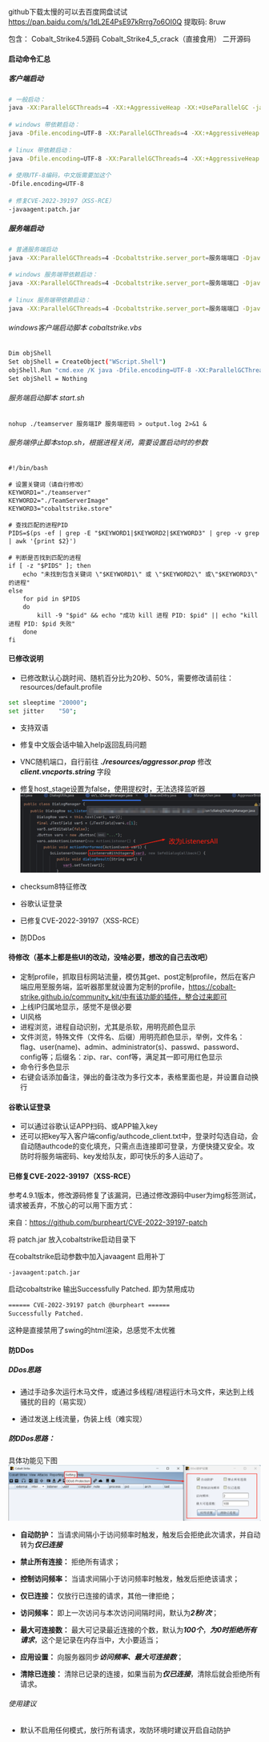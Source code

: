 github下载太慢的可以去百度网盘试试
https://pan.baidu.com/s/1dL2E4PsE97kRrrg7o6OI0Q 提取码: 8ruw

包含：
Cobalt_Strike4.5源码
Cobalt_Strike4_5_crack（直接食用）
二开源码



#### 启动命令汇总

##### 客户端启动

```bash
# 一般启动：
java -XX:ParallelGCThreads=4 -XX:+AggressiveHeap -XX:+UseParallelGC -jar Cobalt_Strike4.5_crack.jar

# windows 带依赖启动：
java -Dfile.encoding=UTF-8 -XX:ParallelGCThreads=4 -XX:+AggressiveHeap -XX:+UseParallelGC -cp ".;Cobalt_Strike4.5_crack.jar;lib/*" aggressor.Aggressor

# linux 带依赖启动：
java -Dfile.encoding=UTF-8 -XX:ParallelGCThreads=4 -XX:+AggressiveHeap -XX:+UseParallelGC -cp ".:Cobalt_Strike4.5_crack.jar:lib/*" aggressor.Aggressor

# 使用UTF-8编码，中文版需要加这个
-Dfile.encoding=UTF-8

# 修复CVE-2022-39197（XSS-RCE）
-javaagent:patch.jar
```

##### 服务端启动

```bash
# 普通服务端启动
java -XX:ParallelGCThreads=4 -Dcobaltstrike.server_port=服务端端口 -Djavax.net.ssl.keyStore=./cobaltstrike.store -Djavax.net.ssl.keyStorePassword=SSL密码 -server -XX:+AggressiveHeap -XX:+UseParallelGC -classpath ./Cobalt_Strike4.5_crack.jar server.TeamServer 服务端IP 服务端密码

# windows 服务端带依赖启动：
java -XX:ParallelGCThreads=4 -Dcobaltstrike.server_port=服务端端口 -Djavax.net.ssl.keyStore=./cobaltstrike.store -Djavax.net.ssl.keyStorePassword=SSL密码 -server -XX:+AggressiveHeap -XX:+UseParallelGC -cp ".;Cobalt_Strike4.5_crack.jar;lib/*" server.TeamServer 服务端IP 服务端密码

# linux 服务端带依赖启动：
java -XX:ParallelGCThreads=4 -Dcobaltstrike.server_port=服务端端口 -Djavax.net.ssl.keyStore=./cobaltstrike.store -Djavax.net.ssl.keyStorePassword=SSL密码 -server -XX:+AggressiveHeap -XX:+UseParallelGC -cp ".:Cobalt_Strike4.5_crack.jar:lib/*" server.TeamServer 服务端IP 服务端密码
```

###### windows客户端启动脚本 cobaltstrike.vbs

```bash
Dim objShell
Set objShell = CreateObject("WScript.Shell")
objShell.Run "cmd.exe /K java -Dfile.encoding=UTF-8 -XX:ParallelGCThreads=4 -XX:+AggressiveHeap -XX:+UseParallelGC -cp '.;Cobalt_Strike4.5_crack.jar;lib/*' aggressor.Aggressor", 0, False
Set objShell = Nothing
```

###### 服务端启动脚本 start.sh

```shell
nohup ./teamserver 服务端IP 服务端密码 > output.log 2>&1 &
```

###### 服务端停止脚本stop.sh，根据进程关闭，需要设置启动时的参数

```shell
#!/bin/bash

# 设置关键词（请自行修改）
KEYWORD1="./teamserver"
KEYWORD2="./TeamServerImage"
KEYWORD3="cobaltstrike.store"

# 查找匹配的进程PID
PIDS=$(ps -ef | grep -E "$KEYWORD1|$KEYWORD2|$KEYWORD3" | grep -v grep | awk '{print $2}')

# 判断是否找到匹配的进程
if [ -z "$PIDS" ]; then
    echo "未找到包含关键词 \"$KEYWORD1\" 或 \"$KEYWORD2\" 或\"$KEYWORD3\" 的进程"
else
    for pid in $PIDS
    do
        kill -9 "$pid" && echo "成功 kill 进程 PID: $pid" || echo "kill 进程 PID: $pid 失败"
    done
fi
```



#### 已修改说明

- 已修改默认心跳时间、随机百分比为20秒、50%，需要修改请前往：resources/default.profile


```bash
set sleeptime "20000";
set jitter    "50";
```

- 支持双语


- 修复中文版会话中输入help返回乱码问题


- VNC随机端口，自行前往 ***./resources/aggressor.prop*** 修改 ***client.vncports.string*** 字段
- 修复host_stage设置为false，使用提权时，无法选择监听器
![image-20250728205932116](./imgs/image-20250728205932116.png)
- checksum8特征修改
- 谷歌认证登录
- 已修复CVE-2022-39197（XSS-RCE）
- 防DDos



#### 待修改（基本上都是些UI的改动，没啥必要，想改的自己去改吧）

- 定制profile，抓取目标网站流量，模仿其get、post定制profile，然后在客户端应用至服务端，监听器那里就设置为定制的profile，https://cobalt-strike.github.io/community_kit/中有该功能的插件，整合过来即可
- 上线IP归属地显示，感觉不是很必要
- UI风格
- 进程浏览，进程自动识别，尤其是杀软，用明亮颜色显示
- 文件浏览，特殊文件（文件名、后缀）用明亮颜色显示，举例，文件名：flag、user(name)、admin、administrator(s)、passwd、password、config等；后缀名：zip、rar、conf等，满足其一即可用红色显示
- 命令行多色显示
- 右键会话添加备注，弹出的备注改为多行文本，表格里面也是，并设置自动换行



#### 谷歌认证登录

- 可以通过谷歌认证APP扫码、或APP输入key
- 还可以把key写入客户端config/authcode_client.txt中，登录时勾选自动，会自动随authcode的变化填充，只需点击连接即可登录，方便快捷又安全。攻防时将服务端密码、key发给队友，即可快乐的多人运动了。



#### 已修复CVE-2022-39197（XSS-RCE）

参考4.9.1版本，修改源码修复了该漏洞，已通过修改源码中user为img标签测试，请求被丢弃，不放心的可以用下面方式：

来自：https://github.com/burpheart/CVE-2022-39197-patch

将 patch.jar 放入cobaltstrike启动目录下

在cobaltstrike启动参数中加入javaagent 启用补丁

```bash
-javaagent:patch.jar
```

启动cobaltstrike 输出Successfully Patched. 即为禁用成功

```bash
====== CVE-2022-39197 patch @burpheart ======
Successfully Patched.
```

这种是直接禁用了swing的html渲染，总感觉不太优雅



#### 防DDos

##### DDos思路

- 通过手动多次运行木马文件，或通过多线程/进程运行木马文件，来达到上线骚扰的目的（易实现）


- 通过发送上线流量，伪装上线（难实现）

##### 防DDos思路：

具体功能见下图
![image-20250728172029296](./imgs/image-20250728172029296.png)

- **自动防护：** 当请求间隔小于访问频率时触发，触发后会拒绝此次请求，并自动转为***仅已连接***

- **禁止所有连接：** 拒绝所有请求；
- **控制访问频率：** 当请求间隔小于访问频率时触发，触发后拒绝该请求；
- **仅已连接：** 仅放行已连接的请求，其他一律拒绝；
- **访问频率：** 即上一次访问与本次访问间隔时间，默认为***2秒/次***；
- **最大可连接数：** 最大可记录最近连接的个数，默认为***100个***，***为0时拒绝所有请求***，这个是记录在内存当中，大小要适当；
- **应用设置：** 向服务器同步***访问频率、最大可连接数***；
- **清除已连接：** 清除已记录的连接，如果当前为***仅已连接***，清除后就会拒绝所有请求。

###### 使用建议

- 默认不启用任何模式，放行所有请求，攻防环境时建议开启自动防护

